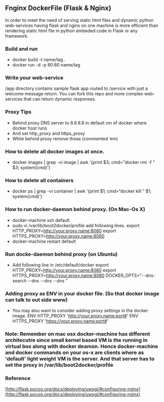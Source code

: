 ## Fnginx DockerFile (Flask & Nginx)

In order to meet the need of serving static html files and dynamic python web-services having flask and nginx on one machine is more efficient than rendering static html file in python embeded code in Flask or any framework.

### Build and run
* docker build -t name/tag .
* docker run -d -p 80:80 name/tag

### Write your web-service
/app directory contains sample flask app routed to /service with just a welcome message return. You can fork this repo and more complex web-services that can return dynamic responses.

### Proxy Tips
* Behind proxy DNS server to 8.8.8.8 in default vm of docker where docker host runs
* And set http_proxy and https_proxy
* While behind proxy remove those (commented ‘em)

### How to delete all docker images at once.
*  docker images | grep -vi image | awk '{print $3; cmd="docker rmi -f " $3; system(cmd)'}

### How to delete all containers
* docker ps | grep -vi container | awk ‘{print $1; cmd=“docker kill “ $1; system(cmd)’}

### How to run docker-daemon behind proxy. (On Mac-Os X)
* docker-machine ssh default
* sudo vi /var/lib/boot2docker/profile
add following lines.
export HTTP_PROXY=http://your.proxy.name:8080
export HTTPS_PROXY=http://your.proxy.name:8080
* docker-machine restart default

### Run docke-daemon behind proxy (on Ubuntu)
* Add following line in /etc/default/docker
export HTTP_PROXY=http://your.proxy.name:8080
export HTTPS_PROXY=http://your.proxy.name:8080
DOCKER_OPTS="--dns-search <search-server> --dns <dns-ip> --dns <dns-ip> --dns <dns-ip>"

### Adding proxy as ENV in your docker file. (So that docker image can talk to out side www)
* You may also want to consider adding proxy settings in the docker image.
ENV HTTP_PROXY 'http://your.proxy.name:port#'
ENV HTTPS_PROXY 'https://your.proxy.name:port#'


### Note: Remember on mac osx docker-machine has different architecutre since small kernel based VM is the running in virtual box along with docker deamon. Hence docker-machine and docker commands on your os-x are clients where as 'default' light weight VM is the server. And that server has to set the proxy in /var/lib/boot2docker/profile

### Reference
[http://flask.pocoo.org/docs/deploying/uwsgi/#configuring-nginx](http://flask.pocoo.org/docs/deploying/uwsgi/#configuring-nginx)
